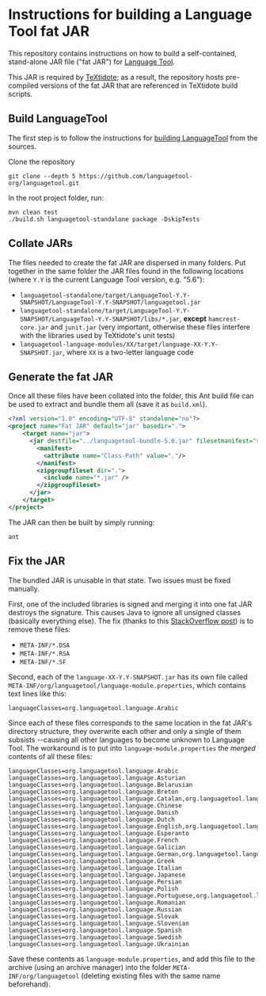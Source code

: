Instructions for building a Language Tool fat JAR
=================================================

This repository contains instructions on how to build a self-contained, stand-alone JAR file ("fat JAR") for [Language Tool](https://github.com/languagetool-org/languagetool).

This JAR is required by [TeXtidote](https://github.com/sylvainhalle/textidote); as a result, the repository hosts pre-compiled versions of the fat JAR that are referenced in TeXtidote build scripts.

## Build LanguageTool

The first step is to follow the instructions for [building LanguageTool](https://github.com/languagetool-org/languagetool) from the sources.

Clone the repository

    git clone --depth 5 https://github.com/languagetool-org/languagetool.git

In the root project folder, run:

    mvn clean test
    ./build.sh languagetool-standalone package -DskipTests

## Collate JARs

The files needed to create the fat JAR are dispersed in many folders. Put together in the same folder the JAR files found in the following locations (where `Y.Y` is the current Language Tool version, e.g. "5.6"):

- `languagetool-standalone/target/LanguageTool-Y.Y-SNAPSHOT/LanguageTool-Y.Y-SNAPSHOT/languagetool.jar`
- `languagetool-standalone/target/LanguageTool-Y.Y-SNAPSHOT/LanguageTool-Y.Y-SNAPSHOT/libs/*.jar`,
  **except** `hamcrest-core.jar` and `junit.jar` (very important, otherwise these files interfere with the libraries used by TeXtidote's unit tests)
- `languagetool-language-modules/XX/target/language-XX-Y.Y-SNAPSHOT.jar`, where `XX` is a two-letter language code

## Generate the fat JAR

Once all these files have been collated into the folder, this Ant build file can be used to extract and bundle them all (save it as `build.xml`).

```xml
<?xml version="1.0" encoding="UTF-8" standalone="no"?>
<project name="Fat JAR" default="jar" basedir=".">
    <target name="jar">
      <jar destfile="../languagetool-bundle-5.6.jar" filesetmanifest="skip">
	    <manifest>
	      <attribute name="Class-Path" value="."/>
	    </manifest>
	    <zipgroupfileset dir=".">
	      <include name="*.jar" />
	    </zipgroupfileset>
      </jar>
    </target>
</project>
```

The JAR can then be built by simply running:

    ant

## Fix the JAR

The bundled JAR is unusable in that state. Two issues must be fixed manually.

First, one of the included libraries is signed and merging it into one fat JAR destroys the signature. This causes Java to ignore all unsigned classes (basically everything else). The fix (thanks to this [StackOverflow post](https://stackoverflow.com/a/51456080)) is to remove these files:

- `META-INF/*.DSA`
- `META-INF/*.RSA`
- `META-INF/*.SF`

Second, each of the `language-XX-Y.Y-SNAPSHOT.jar` has its own file called `META-INF/org/languagetool/language-module.properties`, which contains text lines like this:

    languageClasses=org.languagetool.language.Arabic

Since each of these files corresponds to the same location in the fat JAR's directory structure, they overwrite each other and only a single of them subsists --causing all other languages to become unknown to Language Tool. The workaround is to put into `language-module.properties` the *merged* contents of all these files:

```
languageClasses=org.languagetool.language.Arabic
languageClasses=org.languagetool.language.Asturian
languageClasses=org.languagetool.language.Belarusian
languageClasses=org.languagetool.language.Breton
languageClasses=org.languagetool.language.Catalan,org.languagetool.language.ValencianCatalan
languageClasses=org.languagetool.language.Chinese
languageClasses=org.languagetool.language.Danish
languageClasses=org.languagetool.language.Dutch
languageClasses=org.languagetool.language.English,org.languagetool.language.AmericanEnglish,org.languagetool.language.AustralianEnglish,org.languagetool.language.BritishEnglish,org.languagetool.language.CanadianEnglish,org.languagetool.language.NewZealandEnglish,org.languagetool.language.SouthAfricanEnglish
languageClasses=org.languagetool.language.Esperanto
languageClasses=org.languagetool.language.French
languageClasses=org.languagetool.language.Galician
languageClasses=org.languagetool.language.German,org.languagetool.language.AustrianGerman,org.languagetool.language.GermanyGerman,org.languagetool.language.SimpleGerman,org.languagetool.language.SwissGerman
languageClasses=org.languagetool.language.Greek
languageClasses=org.languagetool.language.Italian
languageClasses=org.languagetool.language.Japanese
languageClasses=org.languagetool.language.Persian
languageClasses=org.languagetool.language.Polish
languageClasses=org.languagetool.language.Portuguese,org.languagetool.language.BrazilianPortuguese,org.languagetool.language.PortugalPortuguese
languageClasses=org.languagetool.language.Romanian
languageClasses=org.languagetool.language.Russian
languageClasses=org.languagetool.language.Slovak
languageClasses=org.languagetool.language.Slovenian
languageClasses=org.languagetool.language.Spanish
languageClasses=org.languagetool.language.Swedish
languageClasses=org.languagetool.language.Ukrainian
```

Save these contents as `language-module.properties`, and add this file to the archive (using an archive manager) into the folder `META-INF/org/languagetool` (deleting existing files with the same name beforehand).

<!-- :wrap=soft: -->